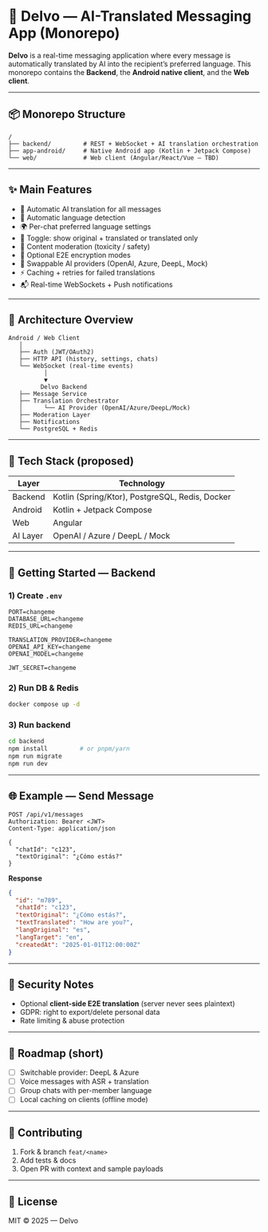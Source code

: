 # 📱 **Delvo** — AI-Translated Messaging App (Monorepo)

**Delvo** is a real-time messaging application where every message is automatically translated by AI into the recipient’s preferred language. This monorepo contains the **Backend**, the **Android native client**, and the **Web client**.

---

## 📦 Monorepo Structure

```
/
├── backend/         # REST + WebSocket + AI translation orchestration
├── app-android/     # Native Android app (Kotlin + Jetpack Compose)
└── web/             # Web client (Angular/React/Vue — TBD)
```

---

## ✨ Main Features

* 🔄 Automatic AI translation for all messages
* 🧠 Automatic language detection
* 🌍 Per-chat preferred language settings
* 🧾 Toggle: show original + translated or translated only
* 🚨 Content moderation (toxicity / safety)
* 🔐 Optional E2E encryption modes
* 🧩 Swappable AI providers (OpenAI, Azure, DeepL, Mock)
* ⚡ Caching + retries for failed translations
* 📬 Real-time WebSockets + Push notifications

---

## 🧱 Architecture Overview

```
Android / Web Client
   │
   ├── Auth (JWT/OAuth2)
   ├── HTTP API (history, settings, chats)
   └── WebSocket (real-time events)
          │
          ▼
         Delvo Backend
   ├── Message Service
   ├── Translation Orchestrator
   │      └── AI Provider (OpenAI/Azure/DeepL/Mock)
   ├── Moderation Layer
   ├── Notifications
   └── PostgreSQL + Redis
```

---

## 🧰 Tech Stack (proposed)

| Layer    | Technology                                                          |
| -------- | ------------------------------------------------------------------- |
| Backend  | Kotlin (Spring/Ktor), PostgreSQL, Redis, Docker                     |
| Android  | Kotlin + Jetpack Compose                                            |
| Web      | Angular                                                             |
| AI Layer | OpenAI / Azure / DeepL / Mock                                       |

---

## 🚀 Getting Started — Backend

### 1) Create `.env`

```
PORT=changeme
DATABASE_URL=changeme
REDIS_URL=changeme

TRANSLATION_PROVIDER=changeme
OPENAI_API_KEY=changeme
OPENAI_MODEL=changeme

JWT_SECRET=changeme
```

### 2) Run DB & Redis

```bash
docker compose up -d
```

### 3) Run backend

```bash
cd backend
npm install         # or pnpm/yarn
npm run migrate
npm run dev
```

---

## 🌐 Example — Send Message

```http
POST /api/v1/messages
Authorization: Bearer <JWT>
Content-Type: application/json

{
  "chatId": "c123",
  "textOriginal": "¿Cómo estás?"
}
```

**Response**

```json
{
  "id": "m789",
  "chatId": "c123",
  "textOriginal": "¿Cómo estás?",
  "textTranslated": "How are you?",
  "langOriginal": "es",
  "langTarget": "en",
  "createdAt": "2025-01-01T12:00:00Z"
}
```

---

## 🔐 Security Notes

* Optional **client-side E2E translation** (server never sees plaintext)
* GDPR: right to export/delete personal data
* Rate limiting & abuse protection

---

## 🧭 Roadmap (short)

* [ ] Switchable provider: DeepL & Azure
* [ ] Voice messages with ASR + translation
* [ ] Group chats with per-member language
* [ ] Local caching on clients (offline mode)

---

## 🤝 Contributing

1. Fork & branch `feat/<name>`
2. Add tests & docs
3. Open PR with context and sample payloads

---

## 📄 License

MIT © 2025 — Delvo